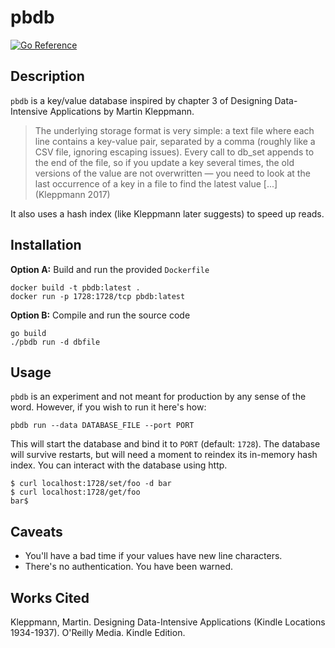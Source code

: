 # pbdb

[![Go Reference](https://pkg.go.dev/badge/github.com/patrickbrown-dev/pbdb.svg)](https://pkg.go.dev/github.com/patrickbrown-dev/pbdb)

## Description

`pbdb` is a key/value database inspired by chapter 3 of Designing Data-Intensive
Applications by Martin Kleppmann.

> The underlying storage format is very simple: a text file where each line
> contains a key-value pair, separated by a comma (roughly like a CSV file,
> ignoring escaping issues). Every call to db_set appends to the end of the
> file, so if you update a key several times, the old versions of the value are
> not overwritten — you need to look at the last occurrence of a key in a file
> to find the latest value [...] (Kleppmann 2017)

It also uses a hash index (like Kleppmann later suggests) to speed up reads.

## Installation

**Option A:** Build and run the provided `Dockerfile`

```
docker build -t pbdb:latest .
docker run -p 1728:1728/tcp pbdb:latest
```

**Option B:** Compile and run the source code

```
go build
./pbdb run -d dbfile
```

## Usage

`pbdb` is an experiment and not meant for production by any sense of the word.
However, if you wish to run it here's how:

```
pbdb run --data DATABASE_FILE --port PORT
```

This will start the database and bind it to `PORT` (default: `1728`). The
database will survive restarts, but will need a moment to reindex its in-memory
hash index. You can interact with the database using http.

```
$ curl localhost:1728/set/foo -d bar
$ curl localhost:1728/get/foo
bar$
```

## Caveats

- You'll have a bad time if your values have new line characters.
- There's no authentication. You have been warned.

## Works Cited

Kleppmann, Martin. Designing Data-Intensive Applications (Kindle Locations
1934-1937). O'Reilly Media. Kindle Edition.
